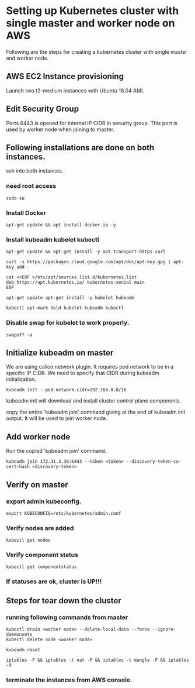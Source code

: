 # Setting up Kubernetes cluster with  single master and worker node on AWS

Following are the steps for creating a kubernetes cluster with single master and worker node.

## AWS EC2 Instance provisioning
Launch two t2-medium instances with Ubuntu 18.04 AMI.

## Edit Security Group 
Ports 6443 is opened for internal IP CIDR in security group. This port is used by worker node when joining to master.


## Following installations are done on both instances.

ssh into both instances.

### need root access
```
sudo su
```

### Install Docker
```
apt-get update && apt install docker.io -y
```

### Install kubeadm kubelet kubectl
```
apt-get update && apt-get install -y apt-transport-https curl

curl -s https://packages.cloud.google.com/apt/doc/apt-key.gpg | apt-key add -

cat <<EOF >/etc/apt/sources.list.d/kubernetes.list
deb https://apt.kubernetes.io/ kubernetes-xenial main
EOF

apt-get update apt-get install -y kubelet kubeadm 

kubectl apt-mark hold kubelet kubeadm kubectl
```

### Disable swap for kubelet to work properly.
```
swapoff -a
```


## Initialize kubeadm on master

We are using calico network plugin. It requires pod network to be in a specific IP CIDR. We need to specify that CIDR during kubeadm initialization.

```
kubeadm init --pod-network-cidr=192.168.0.0/16
```

kubeadm init will download and install cluster control plane components.

copy the entire 'kubeadm join' command giving at the end of kubeadm init output. It will be used to join worker node.


## Add worker node
Run the copied 'kubeadm join' command.

```
kubeadm join 172.31.3.36:6443 --token <token> --discovery-token-ca-cert-hash <discovery-token>
```


## Verify on master

### export admin kubeconfig.
```
export KUBECONFIG=/etc/kubernetes/admin.conf
```

### Verify nodes are added
```
kubectl get nodes
```

### Verify component status
```
kubectl get componentstatus
```

### If statuses are ok, cluster is UP!!!



## Steps for tear down the cluster 

### running following commands from master
```
kubectl drain <worker node> --delete-local-data --force --ignore-daemonsets
kubectl delete node <worker node>

kubeadm reset

iptables -F && iptables -t nat -F && iptables -t mangle -F && iptables -X
```

### terminate the instances from AWS console.




